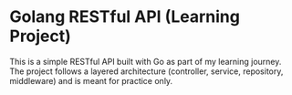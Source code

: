 # Golang RESTful API (Learning Project)

This is a simple RESTful API built with Go as part of my learning journey.  
The project follows a layered architecture (controller, service, repository, middleware) and is meant for practice only.
